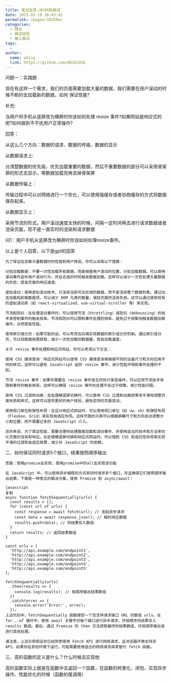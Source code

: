 ```yaml
---
title: 笔试反思-沐t科技面试
date: 2023-03-19 16:43:41
permalink: /pages/10256e/
categories:
  - 就业
  - 面试经验
  - 被人面试
tags:
  - 
author: 
  name: aXing
  link: https://github.com/08163356
---
```

问题一：实践题

现在有这样一个需求，我们的页面需要加载大量的数据，我们需要在用户滚动的时候不断的去加载新的数据，如何 保证性能?

补充:

当用户将手机从竖屏改为横屏时你该如何处理 resize 事件?如果网站是响应式的呢?如何做到不干扰用户正常操作?

回答：

从这么几个方向：数据的请求、数据的传输、数据的显示

从数据请求上:

分清楚数据的优先级，优先加载重要的数据，然后不重要数据的部分可以采用骨架屏的形式去显示，等数据加载完再去掉骨架屏

从数据传输上：

传输过程中可以对网络进行一个优化，可以使用强缓存或者协商缓存的方式将数据保存起来。

从数据显示上：

采用节流的形式。用户滚动速度太快的时候，间隔一定时间再去进行请求数据或者渲染页面，而不是一直实时的渲染和请求数据

问1：用户手机从竖屏改为横屏时你该如何处理resize事件。



以上是个人回答，以下是gpt的回答

```
为了保证在加载大量数据时的性能和用户体验，你可以采取以下措施：

分批加载数据：不要一次性加载所有数据，而是根据用户滚动的位置，分批加载数据。可以使用滚动事件监听用户滚动行为，并在合适的时机触发数据加载。这样可以减少一次性处理大量数据的负担，提高页面的响应速度。

虚拟滚动：使用虚拟滚动技术，只渲染当前可见区域的数据，而不是渲染整个数据列表。通过动态加载和卸载数据项，可以减少 DOM 元素的数量，减轻页面的渲染负担。这可以通过使用现有的虚拟滚动库（如 react-virtualized、vue-virtual-scroller 等）来实现。

节流和防抖：在处理滚动事件时，可以使用节流（throttling）或防抖（debouncing）的技术来控制事件的触发频率。节流和防抖可以限制事件处理的频率，避免过于频繁地触发数据加载操作，从而提高性能。

使用索引或分页：如果可能的话，可以考虑在后端实现数据的索引或分页机制。通过索引或分页，可以将数据按需获取，减少一次性加载的数据量，提高加载速度。

关于 resize 事件处理和响应式网站，你可以考虑以下方法：

使用 CSS 媒体查询：响应式网站可以使用 CSS 媒体查询来根据不同的设备尺寸和方向应用不同的样式。这样可以避免 JavaScript 监听 resize 事件，减少性能开销和事件处理的干扰。

节流 resize 事件：如果你需要在 resize 事件发生时执行某些操作，可以应用节流技术来限制事件的触发频率。这样可以确保 resize 事件的处理不会过于频繁，减少性能问题。

使用 CSS 过渡和动画：在处理横竖屏切换时，可以使用 CSS 过渡和动画效果来平滑地调整页面布局和样式。这样可以提供更好的用户体验，避免突然的页面变动。

使用视口单位和弹性布局：在设计响应式网站时，可以使用视口单位（如 vw、vh）和弹性布局（Flexbox、Grid）来实现自适应布局。这样页面的元素可以根据屏幕尺寸和方向自动调整大小和位置，而不需要过多的 JavaScript 介入。

总的来说，为了保证性能，需要合理地处理数据加载和滚动事件，并使用适当的技术和方法来优化页面的渲染和响应。在处理横竖屏切换和响应式网站时，可以借助 CSS 和适应性布局来实现平滑的过渡和自适应效果，减少对 JavaScript 的依赖。
```

二、如何保证同时请求5个接口，结果按照顺序输出

```
思路：使用promise去实现，使用promise中的all去实现该功能
```

```
在 JavaScript 中，可以使用异步编程的方式来同时请求多个接口，并且确保它们按照顺序输出结果。下面是一种常见的解决方案，使用 Promise 和 async/await：

javascript
复制
async function fetchSequentially(urls) {
  const results = [];
  for (const url of urls) {
    const response = await fetch(url); // 发起异步请求
    const data = await response.json(); // 解析响应数据
    results.push(data); // 将结果存入数组
  }
  return results; // 返回结果数组
}

const urls = [
  'http://api.example.com/endpoint1',
  'http://api.example.com/endpoint2',
  'http://api.example.com/endpoint3',
  'http://api.example.com/endpoint4',
  'http://api.example.com/endpoint5'
];

fetchSequentially(urls)
  .then(results => {
    console.log(results); // 按顺序输出结果数组
  })
  .catch(error => {
    console.error('Error:', error);
  });
上述代码中，fetchSequentially 函数接受一个包含待请求接口 URL 的数组 urls。在 for...of 循环中，使用 await 关键字对每个接口进行异步请求，并按顺序将结果存入 results 数组。最后，通过 Promise 的 then 方法获取最终的结果数组，并按顺序输出或进行其他处理。

请注意，上述示例假设你已经熟悉使用 Fetch API 进行网络请求，且浏览器环境支持该 API。如果你在其他环境下运行，可能需要使用适合的网络请求库来替代 fetch 函数。
```

三、高阶函数的定义是什么？什么时候去实现他

高阶函数实际上就是在函数中去返回一个函数，在函数的柯里化、闭包、实现异步操作、性能优化的时候（函数的尾调用）

